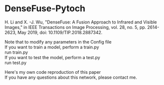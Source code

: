 # DenseFuse-Pytoch
H. Li and X. -J. Wu, "DenseFuse: A Fusion Approach to Infrared and Visible Images," in IEEE Transactions on Image Processing, vol. 28, no. 5, pp. 2614-2623, May 2019, doi: 10.1109/TIP.2018.2887342.
  
Note that to modify any parameters in the Config file  
If you want to train a model, perform a train.py  
run train.py  
If you want to test the model, perform a test.py  
run test.py  

Here's my own code reproduction of this paper  
If you have any questions about this network, please contact me.

